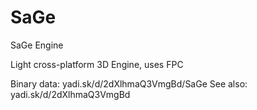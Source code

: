 # SaGe
SaGe Engine

Light cross-platform 3D Engine, uses FPC

Binary data: yadi.sk/d/2dXlhmaQ3VmgBd/SaGe
See also: yadi.sk/d/2dXlhmaQ3VmgBd
